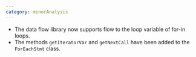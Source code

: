 ```yaml
---
category: minorAnalysis
---
```


* The data flow library now supports flow to the loop variable of for-in loops.
* The methods `getIteratorVar` and `getNextCall` have been added to the `ForEachStmt` class.
